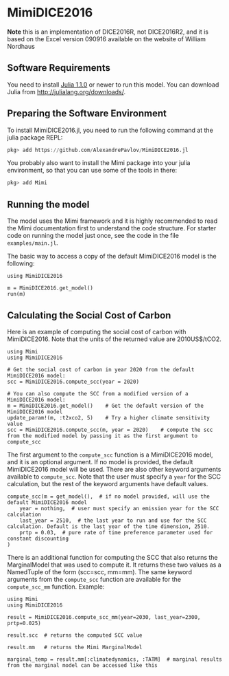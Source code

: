 # MimiDICE2016

**Note** this is an implementation of DICE2016R, not DICE2016R2, and it is based on the Excel version 090916 available on the website of William Nordhaus
 
## Software Requirements

You need to install [Julia 1.1.0](https://julialang.org) or newer to run this model. You can download Julia from http://julialang.org/downloads/.

## Preparing the Software Environment

To install MimiDICE2016.jl, you need to run the following command at the julia package REPL:

```julia
pkg> add https://github.com/AlexandrePavlov/MimiDICE2016.jl
```

You probably also want to install the Mimi package into your julia environment, so that you can use some of the tools in there:

```julia
pkg> add Mimi
```
## Running the model

The model uses the Mimi framework and it is highly recommended to read the Mimi documentation first to understand the code structure. For starter code on running the model just once, see the code in the file `examples/main.jl`.

The basic way to access a copy of the default MimiDICE2016 model is the following:
```
using MimiDICE2016

m = MimiDICE2016.get_model()
run(m)
```

## Calculating the Social Cost of Carbon

Here is an example of computing the social cost of carbon with MimiDICE2016. Note that the units of the returned value are 2010US$/tCO2.
```
using Mimi
using MimiDICE2016

# Get the social cost of carbon in year 2020 from the default MimiDICE2016 model:
scc = MimiDICE2016.compute_scc(year = 2020)

# You can also compute the SCC from a modified version of a MimiDICE2016 model:
m = MimiDICE2016.get_model()    # Get the default version of the MimiDICE2016 model
update_param!(m, :t2xco2, 5)    # Try a higher climate sensitivity value
scc = MimiDICE2016.compute_scc(m, year = 2020)    # compute the scc from the modified model by passing it as the first argument to compute_scc
```
The first argument to the `compute_scc` function is a MimiDICE2016 model, and it is an optional argument. If no model is provided, the default MimiDICE2016 model will be used. 
There are also other keyword arguments available to `compute_scc`. Note that the user must specify a `year` for the SCC calculation, but the rest of the keyword arguments have default values.
```
compute_scc(m = get_model(),  # if no model provided, will use the default MimiDICE2016 model
    year = nothing,  # user must specify an emission year for the SCC calculation
    last_year = 2510,  # the last year to run and use for the SCC calculation. Default is the last year of the time dimension, 2510.
    prtp = 0.03,  # pure rate of time preference parameter used for constant discounting
)
```
There is an additional function for computing the SCC that also returns the MarginalModel that was used to compute it. It returns these two values as a NamedTuple of the form (scc=scc, mm=mm). The same keyword arguments from the `compute_scc` function are available for the `compute_scc_mm` function. Example:
```
using Mimi
using MimiDICE2016

result = MimiDICE2016.compute_scc_mm(year=2030, last_year=2300, prtp=0.025)

result.scc  # returns the computed SCC value

result.mm   # returns the Mimi MarginalModel

marginal_temp = result.mm[:climatedynamics, :TATM]  # marginal results from the marginal model can be accessed like this
```
